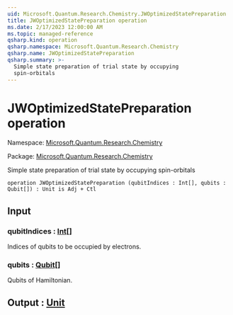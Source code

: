 ```yaml
---
uid: Microsoft.Quantum.Research.Chemistry.JWOptimizedStatePreparation
title: JWOptimizedStatePreparation operation
ms.date: 2/17/2023 12:00:00 AM
ms.topic: managed-reference
qsharp.kind: operation
qsharp.namespace: Microsoft.Quantum.Research.Chemistry
qsharp.name: JWOptimizedStatePreparation
qsharp.summary: >-
  Simple state preparation of trial state by occupying
  spin-orbitals
---
```


# JWOptimizedStatePreparation operation

Namespace: [Microsoft.Quantum.Research.Chemistry](xref:Microsoft.Quantum.Research.Chemistry)

Package: [Microsoft.Quantum.Research.Chemistry](https://nuget.org/packages/Microsoft.Quantum.Research.Chemistry)


Simple state preparation of trial state by occupyingspin-orbitals

```qsharp
operation JWOptimizedStatePreparation (qubitIndices : Int[], qubits : Qubit[]) : Unit is Adj + Ctl
```


## Input

### qubitIndices : [Int](xref:microsoft.quantum.qsharp.valueliterals#int-literals)[]

Indices of qubits to be occupied by electrons.


### qubits : [Qubit](xref:microsoft.quantum.qsharp.valueliterals#qubit-literals)[]

Qubits of Hamiltonian.



## Output : [Unit](xref:microsoft.quantum.qsharp.valueliterals#unit-literal)

